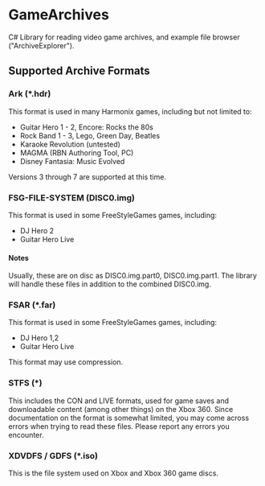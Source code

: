 ﻿# GameArchives
C# Library for reading video game archives, and example file browser ("ArchiveExplorer").

## Supported Archive Formats
### Ark (*.hdr)
This format is used in many Harmonix games, including but not limited to:
* Guitar Hero 1 - 2, Encore: Rocks the 80s
* Rock Band 1 - 3, Lego, Green Day, Beatles
* Karaoke Revolution (untested)
* MAGMA (RBN Authoring Tool, PC)
* Disney Fantasia: Music Evolved

Versions 3 through 7 are supported at this time.

### FSG-FILE-SYSTEM (DISC0.img)
This format is used in some FreeStyleGames games, including:
* DJ Hero 2
* Guitar Hero Live

#### Notes
Usually, these are on disc as DISC0.img.part0, DISC0.img.part1.
The library will handle these files in addition to the combined DISC0.img.

### FSAR (*.far)
This format is used in some FreeStyleGames games, including:
* DJ Hero 1,2
* Guitar Hero Live

This format may use compression.

### STFS (*)
This includes the CON and LIVE formats, used for game saves and downloadable
content (among other things) on the Xbox 360. Since documentation on the format
is somewhat limited, you may come across errors when trying to read these
files. Please report any errors you encounter.

### XDVDFS / GDFS (*.iso)
This is the file system used on Xbox and Xbox 360 game discs.
